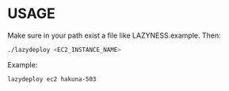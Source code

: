 # USAGE 

Make sure in your path exist a file like LAZYNESS.example. Then:

```bash
./lazydeploy <EC2_INSTANCE_NAME> 
```

Example:
```bash
lazydeploy ec2 hakuna-503
```